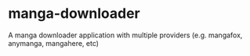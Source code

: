 manga-downloader
================

A manga downloader application with multiple providers (e.g. mangafox, anymanga, mangahere, etc)